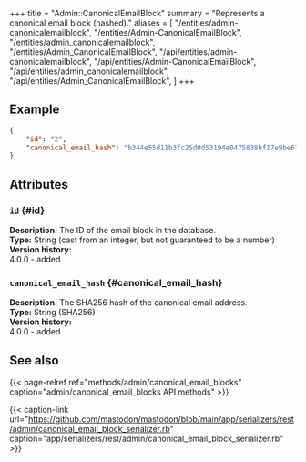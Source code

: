 +++
title = "Admin::CanonicalEmailBlock"
summary = "Represents a canonical email block (hashed)."
aliases = [
  "/entities/admin-canonicalemailblock",
  "/entities/Admin-CanonicalEmailBlock",
  "/entities/admin_canonicalemailblock",
  "/entities/Admin_CanonicalEmailBlock",
  "/api/entities/admin-canonicalemailblock",
  "/api/entities/Admin-CanonicalEmailBlock",
  "/api/entities/admin_canonicalemailblock",
  "/api/entities/Admin_CanonicalEmailBlock",
]
+++

## Example

```json
{
	"id": "2",
	"canonical_email_hash": "b344e55d11b3fc25d0d53194e0475838bf17e9be67ce3e6469956222d9a34f9c"
}
```

## Attributes

### `id` {#id}

**Description:** The ID of the email block in the database.\
**Type:** String (cast from an integer, but not guaranteed to be a number)\
**Version history:**\
4.0.0 - added

### `canonical_email_hash` {#canonical_email_hash}

**Description:** The SHA256 hash of the canonical email address.\
**Type:** String (SHA256)\
**Version history:**\
4.0.0 - added

## See also

{{< page-relref ref="methods/admin/canonical_email_blocks" caption="admin/canonical_email_blocks API methods" >}}

{{< caption-link url="https://github.com/mastodon/mastodon/blob/main/app/serializers/rest/admin/canonical_email_block_serializer.rb" caption="app/serializers/rest/admin/canonical_email_block_serializer.rb" >}}